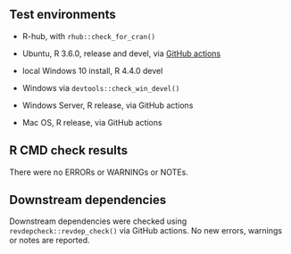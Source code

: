 ## Test environments
* R-hub, with `rhub::check_for_cran()`

* Ubuntu, R 3.6.0, release and devel, via 
  [GitHub actions](https://github.com/ms609/Ternary/actions)
  
* local Windows 10 install, R 4.4.0 devel
* Windows via `devtools::check_win_devel()`
* Windows Server, R release, via GitHub actions
  
* Mac OS, R release, via GitHub actions


## R CMD check results
There were no ERRORs or WARNINGs or NOTEs.

## Downstream dependencies

Downstream dependencies were checked using `revdepcheck::revdep_check()` via
GitHub actions.  No new errors, warnings or notes are reported.
